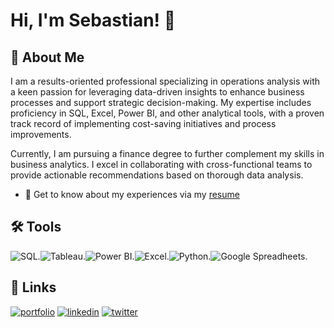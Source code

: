
# Hi, I'm Sebastian! 👋
## 🚀 About Me
I am a results-oriented professional specializing in operations analysis with a keen passion for leveraging data-driven insights to enhance business processes and support strategic decision-making. My expertise includes proficiency in SQL, Excel, Power BI, and other analytical tools, with a proven track record of implementing cost-saving initiatives and process improvements.

Currently, I am pursuing a finance degree to further complement my skills in business analytics. I excel in collaborating with cross-functional teams to provide actionable recommendations based on thorough data analysis.

- 📄 Get to know about my experiences via my [resume](https://docs.google.com/document/d/1lf4EkviOahKvSlVgqgvszBEnsb3uDeKHwDJvpN8Akv8/edit)



## 🛠 Tools
![SQL.](https://img.shields.io/badge/MySQL-005C84?style=for-the-badge&logo=mysql&logoColor=white)![Tableau.](https://img.shields.io/badge/Tableau-E97627?style=for-the-badge&logo=Tableau&logoColor=white)![Power BI.](https://img.shields.io/badge/PowerBI-F2C811?style=for-the-badge&logo=Power%20BI&logoColor=white)![Excel.](https://img.shields.io/badge/Microsoft_Excel-217346?style=for-the-badge&logo=microsoft-excel&logoColor=white)![Python.](https://img.shields.io/badge/Python-FFD43B?style=for-the-badge&logo=python&logoColor=blue)![Google Spreadheets.](https://img.shields.io/badge/Google%20Sheets-34A853?style=for-the-badge&logo=google-sheets&logoColor=white)


## 🔗 Links
[![portfolio](https://img.shields.io/badge/my_portfolio-000?style=for-the-badge&logo=ko-fi&logoColor=white)](https://github.com/SebastianRolin/Portfolio)
[![linkedin](https://img.shields.io/badge/linkedin-0A66C2?style=for-the-badge&logo=linkedin&logoColor=white)](https://www.linkedin.com/in/sebastianrolin/)
[![twitter](https://img.shields.io/badge/twitter-1DA1F2?style=for-the-badge&logo=twitter&logoColor=white)](https://x.com/SebastianRolin_)

